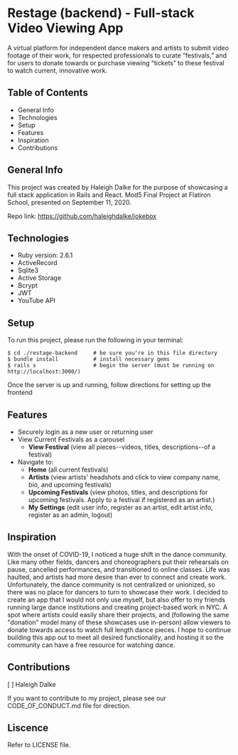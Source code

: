 # Restage (backend) - Full-stack Video Viewing App
A virtual platform for independent dance makers and artists to submit video footage of their work, for respected professionals to curate “festivals,” and for users to donate towards or purchase viewing “tickets” to these festival to watch current, innovative work.

## Table of Contents
* General Info
* Technologies
* Setup
* Features
* Inspiration
* Contributions

## General Info
This project was created by Haleigh Dalke for the purpose of showcasing a full stack application in Rails and React. Mod5 Final Project at Flatiron School, presented on September 11, 2020.

Repo link: https://github.com/haleighdalke/jokebox 

## Technologies
* Ruby version: 2.6.1
* ActiveRecord
* Sqlite3
* Active Storage
* Bcrypt
* JWT
* YouTube API

## Setup
To run this project, please run the following in your terminal:
```
$ cd ./restage-backend     # be sure you're in this file directory
$ bundle install           # install necessary gems
$ rails s                  # begin the server (must be running on http://localhost:3000/)
```
Once the server is up and running, follow directions for setting up the frontend

## Features

* Securely login as a new user or returning user
* View Current Festivals as a carousel
    - **View Festival** (view all pieces--videos, titles, descriptions--of a festival)
* Navigate to:
    - **Home** (all current festivals)
    - **Artists** (view artists' headshots and click to view company name, bio, and upcoming festivals)
    - **Upcoming Festivals** (view photos, titles, and descriptions for upcoming festivals. Apply to a festival if registered as an artist.)
    - **My Settings** (edit user info, register as an artist, edit artist info, register as an admin, logout)

## Inspiration
With the onset of COVID-19, I noticed a huge shift in the dance community. Like many other fields, dancers and choreographers put their rehearsals on pause, cancelled performances, and transitioned to online classes. Life was haulted, and artists had more desire than ever to connect and create work. Unfortunately, the dance community is not centralized or unionized, so there was no place for dancers to turn to showcase their work. I decided to create an app that I would not only use myself, but also offer to my friends running large dance institutions and creating project-based work in NYC. A spot where artists could easily share their projects, and (following the same "donation" model many of these showcases use in-person) allow viewers to donate towards access to watch full length dance pieces. I hope to continue building this app out to meet all desired functionality, and hosting it so the community can have a free resource for watching dance.

## Contributions
[ ] Haleigh Dalke

If you want to contribute to my project, please see our CODE_OF_CONDUCT.md file for direction.

## Liscence
Refer to LICENSE file.